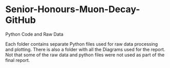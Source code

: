 # Senior-Honours-Muon-Decay-GitHub
Python Code and Raw Data

Each folder contains separate Python files used for raw data processing and plotting. There is also a folder with all the Diagrams used for the report. 
Not that some of the raw data and python files were not used as part of the final report.
